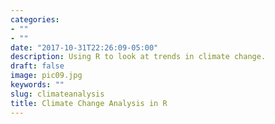 ```yaml
---
categories:
- ""
- ""
date: "2017-10-31T22:26:09-05:00"
description: Using R to look at trends in climate change.
draft: false
image: pic09.jpg
keywords: ""
slug: climateanalysis
title: Climate Change Analysis in R
---
```

